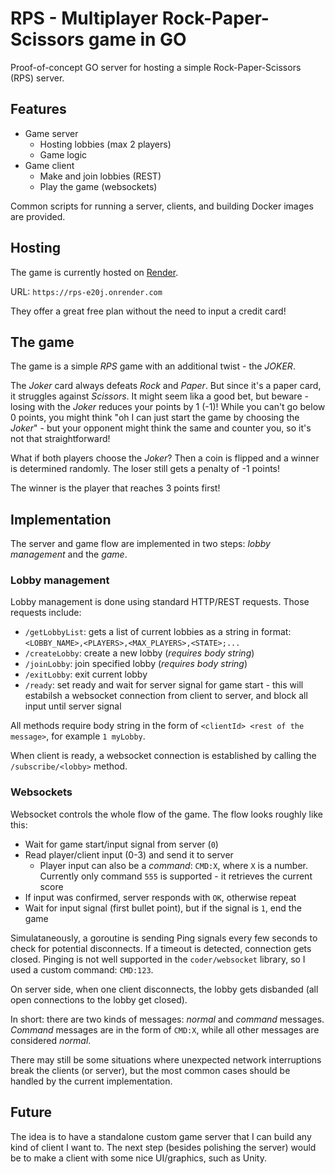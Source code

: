 # RPS - Multiplayer Rock-Paper-Scissors game in GO

Proof-of-concept GO server for hosting a simple Rock-Paper-Scissors (RPS) server.

## Features

- Game server
  - Hosting lobbies (max 2 players)
  - Game logic
- Game client
  - Make and join lobbies (REST)
  - Play the game (websockets)

Common scripts for running a server, clients, and building Docker images are provided.

## Hosting

The game is currently hosted on [Render](https://render.com/).

URL: `https://rps-e20j.onrender.com`

They offer a great free plan without the need to input a credit card!

## The game

The game is a simple *RPS* game with an additional twist - the *JOKER*.

The *Joker* card always defeats *Rock* and *Paper*. But since it's a paper card, it struggles against *Scissors*. It might seem lika a good bet, but beware - losing with the *Joker* reduces your points by 1 (-1)! While you can't go below 0 points, you might think "oh I can just start the game by choosing the *Joker*" - but your opponent might think the same and counter you, so it's not that straightforward!

What if both players choose the *Joker*? Then a coin is flipped and a winner is determined randomly. The loser still gets a penalty of -1 points!

The winner is the player that reaches 3 points first!

## Implementation

The server and game flow are implemented in two steps: *lobby management* and the *game*.

### Lobby management

Lobby management is done using standard HTTP/REST requests. Those requests include:
- `/getLobbyList`: gets a list of current lobbies as a string in format: `<LOBBY_NAME>,<PLAYERS>,<MAX_PLAYERS>,<STATE>;...`
- `/createLobby`: create a new lobby (*requires body string*)
- `/joinLobby`: join specified lobby (*requires body string*)
- `/exitLobby`: exit current lobby
- `/ready`: set ready  and wait for server signal for game start - this will estabilsh a websocket connection from client to server, and block all input until server signal

All methods require body string in the form of `<clientId> <rest of the message>`, for example `1 myLobby`. 

When client is ready, a websocket connection is established by calling the `/subscribe/<lobby>` method.

### Websockets

Websocket controls the whole flow of the game. The flow looks roughly like this:

- Wait for game start/input signal from server (`0`)
- Read player/client input (0-3) and send it to server
    - Player input can also be a *command*: `CMD:X`, where `X` is a number. Currently only command `555` is supported - it retrieves the current score
- If input was confirmed, server responds with `OK`, otherwise repeat
- Wait for input signal (first bullet point), but if the signal is `1`, end the game

Simulataneously, a goroutine is sending Ping signals every few seconds to check for potential disconnects. If a timeout is detected, connection gets closed. Pinging is not well supported in the `coder/websocket` library, so I used a custom command: `CMD:123`.

On server side, when one client disconnects, the lobby gets disbanded (all open connections to the lobby get closed).

In short: there are two kinds of messages: *normal* and *command* messages. *Command* messages are in the form of `CMD:X`, while all other messages are considered *normal*.

There may still be some situations where unexpected network interruptions break the clients (or server), but the most common cases should be handled by the current implementation.

## Future

The idea is to have a standalone custom game server that I can build any kind of client I want to. The next step (besides polishing the server) would be to make a client with some nice UI/graphics, such as Unity.